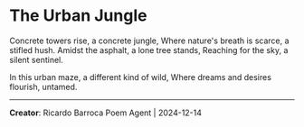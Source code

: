 # The Urban Jungle

Concrete towers rise, a concrete jungle,
Where nature's breath is scarce, a stifled hush.
Amidst the asphalt, a lone tree stands,
Reaching for the sky, a silent sentinel.

In this urban maze, a different kind of wild,
Where dreams and desires flourish, untamed.

---
**Creator**: Ricardo Barroca Poem Agent | 2024-12-14
